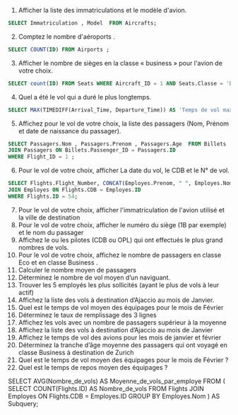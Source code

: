 1. Afficher la liste des immatriculations et le modèle d'avion.  
``` sql
SELECT Immatriculation , Model  FROM Aircrafts;
```

2. Comptez le nombre d'aéroports .
``` sql
SELECT COUNT(ID) FROM Airports ;
```

3. Afficher le nombre de sièges en la classe « business » pour l'avion de votre choix.
``` sql
SELECT count(ID) FROM Seats WHERE Aircraft_ID = 1 AND Seats.Classe = 'Business' ;
```

4. Quel a été le vol qui a duré le plus longtemps.
``` sql
SELECT MAX(TIMEDIFF(Arrival_Time, Departure_Time)) AS 'Temps de vol max' FROM Flights;
```

5. Affichez pour le vol de votre choix, la liste des passagers (Nom, Prénom et date de naissance du passager).
``` sql
SELECT Passagers.Nom , Passagers.Prenom , Passagers.Age  FROM Billets
JOIN Passagers ON Billets.Passenger_ID = Passagers.ID
WHERE Flight_ID = 1 ;
```

6. Pour le vol de votre choix, afficher La date du vol, le CDB et le N° de vol.
``` sql
SELECT Flights.Flight_Number, CONCAT(Employes.Prenom, " ", Employes.Nom ) AS CBD FROM Flights
JOIN Employes ON Flights.CDB = Employes.ID
WHERE Flights.ID = 54;
```

7. Pour le vol de votre choix, afficher l'immatriculation de l'avion utilisé et la ville de destination
8. Pour le vol de votre choix, afficher le numéro du siège (1B par exemple) et le nom du passager
9. Affichez le ou les pilotes (CDB ou OPL) qui ont effectués le plus grand nombres de vols.
10. Pour le vol de votre choix, affichez le nombre de passagers en classe Eco et en classe Business .
11. Calculer le nombre moyen de passagers
12. Déterminez le nombre de vol moyen d’un naviguant.
13. Trouver les 5 employés les plus sollicités (ayant le plus de vols à leur actif)
14. Affichez la liste des vols à destination d’Ajaccio au mois de Janvier.
15. Quel est le temps de vol moyen des équipages pour le mois de Février
16. Déterminez le taux de remplissage des 3 lignes
17. Affichez les vols avec un nombre de passagers supérieur à la moyenne
18. Affichez la liste des vols à destination d’Ajaccio au mois de Janvier
19. Affichez le temps de vol des avions pour les mois de janvier et février
20. Déterminez la tranche d’âge moyenne des passagers qui ont voyagé en classe Business à destination de Zurich
21. Quel est le temps de vol moyen des équipages pour le mois de Février ?
22. Quel est le temps de repos moyen des équipages ?

SELECT AVG(Nombre_de_vols) AS Moyenne_de_vols_par_employe
FROM (
    SELECT COUNT(Flights.ID) AS Nombre_de_vols
    FROM Flights
    JOIN Employes ON Flights.CDB = Employes.ID
    GROUP BY Employes.Nom
) AS Subquery;
